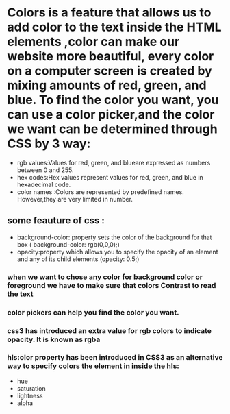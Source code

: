 # Colors is a feature that allows us to add color to the text inside the HTML elements ,color can make our website more beautiful, every color on a computer screen is created by mixing amounts of red, green, and blue. To find the color you want, you can use a color picker,and the color we want can be determined through CSS by 3 way:
* rgb values:Values for red, green, and blueare expressed as numbers
between 0 and 255.
* hex codes:Hex values represent values for red, green, and blue in
hexadecimal code.
* color names :Colors are represented by predefined names. However,they are very limited in number.
## some feauture of css :
* background-color: property sets the color of the background
for that box ( background-color: rgb(0,0,0);) 
* opacity:property which allows you to specify the opacity of an element and any of its child elements (opacity: 0.5;)

 ### when we want to chose any color for background color or foreground we have to make sure that colors Contrast to read the text

###  color pickers can help you find the color you want.

### css3 has introduced an extra value for rgb colors to indicate opacity. It is known as rgba

### hls:olor property has been introduced in CSS3 as an alternative way to specify colors the element in inside the hls:
* hue
* saturation
* lightness
* alpha